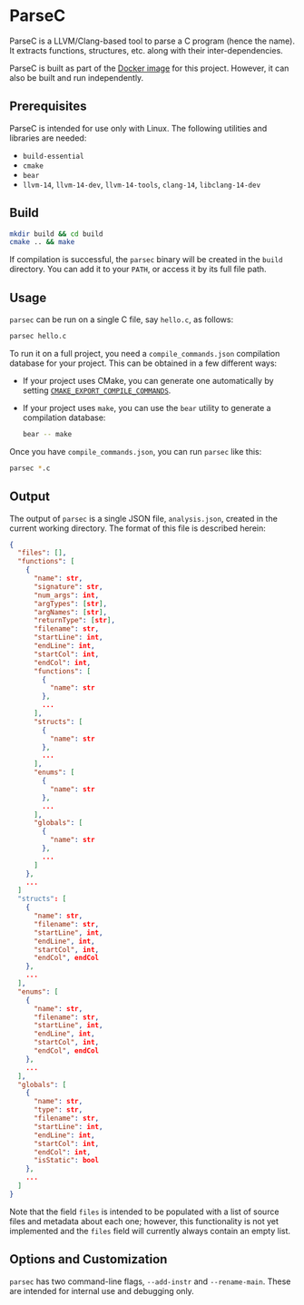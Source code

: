 # ParseC

ParseC is a LLVM/Clang-based tool to parse a C program (hence the name). It extracts functions, structures, etc. along with their inter-dependencies.

ParseC is built as part of the [Docker image](Dockerfile) for this project. However, it can also be built and run independently.

## Prerequisites

ParseC is intended for use only with Linux. The following utilities and libraries are needed:
- `build-essential`
- `cmake`
- `bear`
- `llvm-14`, `llvm-14-dev`, `llvm-14-tools`, `clang-14`, `libclang-14-dev`

## Build

```sh
mkdir build && cd build
cmake .. && make
```

If compilation is successful, the `parsec` binary will be created in the `build` directory. You can add it to your `PATH`, or access it by its full file path.

## Usage

`parsec` can be run on a single C file, say `hello.c`, as follows:

```sh
parsec hello.c
```

To run it on a full project, you need a `compile_commands.json` compilation database for your project. This can be obtained in a few different ways:
- If your project uses CMake, you can generate one automatically by setting [`CMAKE_EXPORT_COMPILE_COMMANDS`](https://cmake.org/cmake/help/latest/variable/CMAKE_EXPORT_COMPILE_COMMANDS.html).
- If your project uses `make`, you can use the `bear` utility to generate a compilation database:

  ```sh
  bear -- make
  ```

Once you have `compile_commands.json`, you can run `parsec` like this:

```sh
parsec *.c
```

## Output

The output of `parsec` is a single JSON file, `analysis.json`, created in the current working directory. The format of this file is described herein:

```json
{
  "files": [],
  "functions": [
    {
      "name": str,
      "signature": str,
      "num_args": int,
      "argTypes": [str],
      "argNames": [str],
      "returnType": [str],
      "filename": str,
      "startLine": int,
      "endLine": int,
      "startCol": int,
      "endCol": int,
      "functions": [
        {
          "name": str
        },
        ...
      ],
      "structs": [
        {
          "name": str
        },
        ...
      ],
      "enums": [
        {
          "name": str
        },
        ...
      ],
      "globals": [
        {
          "name": str
        },
        ...
      ]
    },
    ...
  ]
  "structs": [
    {
      "name": str,
      "filename": str,
      "startLine", int,
      "endLine", int,
      "startCol", int,
      "endCol", endCol
    },
    ...
  ],
  "enums": [
    {
      "name": str,
      "filename": str,
      "startLine", int,
      "endLine", int,
      "startCol", int,
      "endCol", endCol
    },
    ...
  ],
  "globals": [
    {
      "name": str,
      "type": str,
      "filename": str,
      "startLine": int,
      "endLine": int,
      "startCol": int,
      "endCol": int,
      "isStatic": bool
    },
    ...
  ]
}
```

Note that the field `files` is intended to be populated with a list of source files and metadata about each one; however, this functionality is not yet implemented and the `files` field will currently always contain an empty list.

## Options and Customization

`parsec` has two command-line flags, `--add-instr` and `--rename-main`. These are intended for internal use and debugging only.

